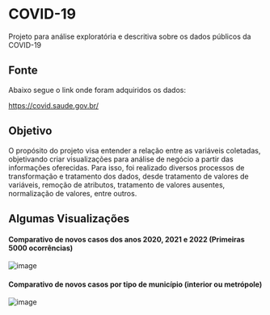 # COVID-19
Projeto para análise exploratória e descritiva sobre os dados públicos da COVID-19

## Fonte

Abaixo segue o link onde foram adquiridos os dados: 

https://covid.saude.gov.br/


## Objetivo

O propósito do projeto visa entender a relação entre as variáveis coletadas, objetivando criar visualizações
para análise de negócio a partir das informações oferecidas. Para isso, foi realizado diversos processos
de transformação e tratamento dos dados, desde tratamento de valores de variáveis, remoção de atributos,
tratamento de valores ausentes, normalização de valores, entre outros.

## Algumas Visualizações

#### Comparativo de novos casos dos anos 2020, 2021 e 2022 (Primeiras 5000 ocorrências)

![image](https://user-images.githubusercontent.com/21008992/167195444-72e4a156-db66-479b-9983-0110a9367660.png)


#### Comparativo de novos casos por tipo de município (interior ou metrópole)

![image](https://user-images.githubusercontent.com/21008992/167195875-8571aba1-5371-4811-a6a1-17f164f701ad.png)

